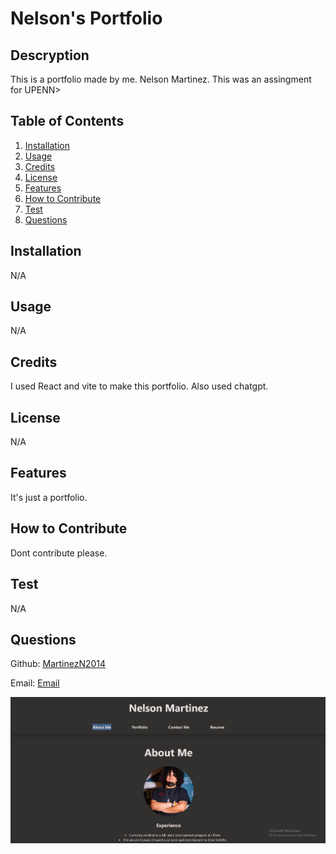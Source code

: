 # Nelson's Portfolio

## Descryption

This is a portfolio made by me. Nelson Martinez. This was an assingment for UPENN>

## Table of Contents

1. [Installation](#installation)
2. [Usage](#usage)
3. [Credits](#credits)
4. [License](#license)
5. [Features](#features)
6. [How to Contribute](#contribute)
7. [Test](#test)
8. [Questions](#questions)

## Installation

N/A

## Usage

N/A

## Credits

I used React and vite to make this portfolio. Also used chatgpt.

## License

N/A

## Features

It's just a portfolio.

## How to Contribute

Dont contribute please.

## Test

N/A

## Questions

Github: [MartinezN2014](https://github.com/MartinezN2014)

Email: [Email](2014nmartinez@gmail.com)

![portfolio](./public/images/portfolio.jpg)
